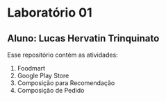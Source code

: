# Laboratório 01
## Aluno: Lucas Hervatin Trinquinato

Esse repositório contém as atividades:
1. Foodmart
2. Google Play Store
3. Composição para Recomendação
4. Composição de Pedido
